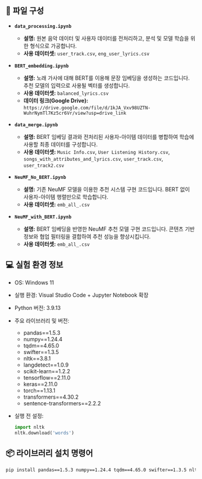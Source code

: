 ## 📁 파일 구성

- **`data_processing.ipynb`**
  - **설명:** 원본 음악 데이터 및 사용자 데이터를 전처리하고, 분석 및 모델 학습을 위한 형식으로 가공합니다.
  - **사용 데이터셋:** `user_track.csv`, `eng_user_lyrics.csv`

- **`BERT_embedding.ipynb`**
  - **설명:** 노래 가사에 대해 BERT를 이용해 문장 임베딩을 생성하는 코드입니다. 추천 모델의 입력으로 사용될 벡터를 생성합니다.
  - **사용 데이터셋:** `balanced_lyrics.csv`
  - **데이터 링크(Google Drive):** `https://drive.google.com/file/d/1kJA_Vxv98UZTN-WuhrNymTl7Kz5cr6Vr/view?usp=drive_link`

- **`data_merge.ipynb`**
  - **설명:** BERT 임베딩 결과와 전처리된 사용자-아이템 데이터를 병합하여 학습에 사용할 최종 데이터를 구성합니다.
  - **사용 데이터셋:** `Music Info.csv`, `User Listening History.csv`, `songs_with_attributes_and_lyrics.csv`, `user_track.csv`, `user_track2.csv`

- **`NeuMF_No_BERT.ipynb`**
  - **설명:** 기존 NeuMF 모델을 이용한 추천 시스템 구현 코드입니다. BERT 없이 사용자-아이템 행렬만으로 학습합니다.
  - **사용 데이터셋:** `emb_all_.csv`

- **`NeuMF_with_BERT.ipynb`**
  - **설명:** BERT 임베딩을 반영한 NeuMF 추천 모델 구현 코드입니다. 콘텐츠 기반 정보와 협업 필터링을 결합하여 추천 성능을 향상시킵니다.
  - **사용 데이터셋:** `emb_all_.csv`

## 💻 실험 환경 정보

- OS: Windows 11
- 실행 환경: Visual Studio Code + Jupyter Notebook 확장
- Python 버전: 3.9.13
- 주요 라이브러리 및 버전:
  - pandas==1.5.3
  - numpy==1.24.4
  - tqdm==4.65.0
  - swifter==1.3.5
  - nltk==3.8.1
  - langdetect==1.0.9
  - scikit-learn==1.2.2
  - tensorflow==2.11.0
  - keras==2.11.0
  - torch==1.13.1
  - transformers==4.30.2
  - sentence-transformers==2.2.2

- 실행 전 설정:
  ```python
  import nltk
  nltk.download('words')

## 📦 라이브러리 설치 명령어
```bash
pip install pandas==1.5.3 numpy==1.24.4 tqdm==4.65.0 swifter==1.3.5 nltk==3.8.1 langdetect==1.0.9 scikit-learn==1.2.2 tensorflow==2.11.0 keras==2.11.0 torch==1.13.1 transformers==4.30.2 sentence-transformers==2.2.2
```
